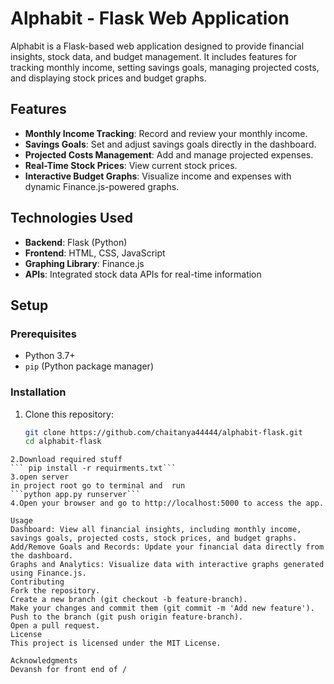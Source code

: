 # Alphabit - Flask Web Application

Alphabit is a Flask-based web application designed to provide financial insights, stock data, and budget management. It includes features for tracking monthly income, setting savings goals, managing projected costs, and displaying stock prices and budget graphs.

## Features

- **Monthly Income Tracking**: Record and review your monthly income.
- **Savings Goals**: Set and adjust savings goals directly in the dashboard.
- **Projected Costs Management**: Add and manage projected expenses.
- **Real-Time Stock Prices**: View current stock prices.
- **Interactive Budget Graphs**: Visualize income and expenses with dynamic Finance.js-powered graphs.

## Technologies Used

- **Backend**: Flask (Python)
- **Frontend**: HTML, CSS, JavaScript
- **Graphing Library**: Finance.js
- **APIs**: Integrated stock data APIs for real-time information

## Setup

### Prerequisites

- Python 3.7+
- `pip` (Python package manager)

### Installation

1. Clone this repository:
   ```bash
   git clone https://github.com/chaitanya44444/alphabit-flask.git
   cd alphabit-flask
```
2.Download required stuff
``` pip install -r requirments.txt```
3.open server
in project root go to terminal and  run
```python app.py runserver```
4.Open your browser and go to http://localhost:5000 to access the app.

Usage
Dashboard: View all financial insights, including monthly income, savings goals, projected costs, stock prices, and budget graphs.
Add/Remove Goals and Records: Update your financial data directly from the dashboard.
Graphs and Analytics: Visualize data with interactive graphs generated using Finance.js.
Contributing
Fork the repository.
Create a new branch (git checkout -b feature-branch).
Make your changes and commit them (git commit -m 'Add new feature').
Push to the branch (git push origin feature-branch).
Open a pull request.
License
This project is licensed under the MIT License.

Acknowledgments
Devansh for front end of /